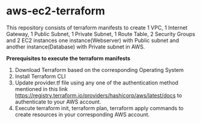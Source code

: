 # aws-ec2-terraform

This repository consists of terraform manifests to create 1 VPC, 1 Internet Gateway, 1 Public Subnet, 1 Private Subnet, 1 Route Table, 2 Security Groups and 2 EC2 instances one instance(Webserver) with Public subnet and another instance(Database) with Private subnet in AWS. 

**Prerequisites to execute the terraform manifests**

1. Download Terraform based on the corresponding Operating System
2. Install Terraform CLI
3. Update provider.tf file using any one of the authentication method mentioned in this link https://registry.terraform.io/providers/hashicorp/aws/latest/docs to authenticate to your AWS account.
4. Execute terraform init, terraform plan, terraform apply commands to create resources in your corresponding AWS account.
